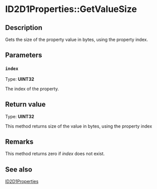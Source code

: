 # ID2D1Properties::GetValueSize

## Description

Gets the size of the property value in bytes, using the property index.

## Parameters

### `index`

Type: **UINT32**

The index of the property.

## Return value

Type: **UINT32**

This method returns size of the value in bytes, using the property index

## Remarks

This method returns zero if *index* does not exist.

## See also

[ID2D1Properties](https://learn.microsoft.com/windows/desktop/api/d2d1_1/nn-d2d1_1-id2d1properties)
